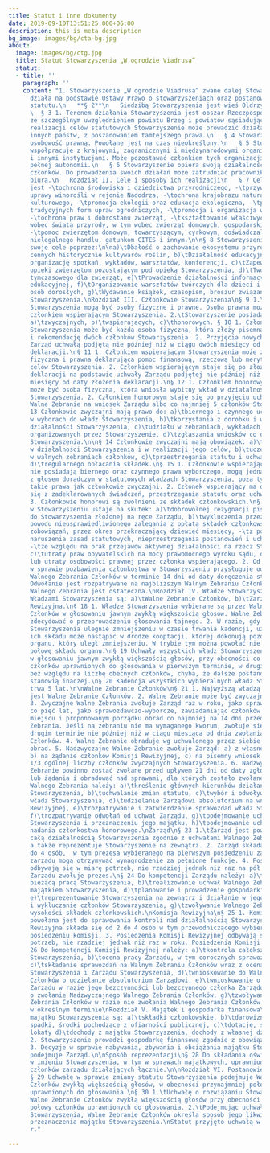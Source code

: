 ```yaml
---
title: Statut i inne dokumenty
date: 2019-09-10T13:51:25.000+06:00
description: this is meta description
bg_image: images/bg/cta-bg.jpg
about:
  image: images/bg/ctg.jpg
  title: Statut Stowarzyszenia „W ogrodzie Viadrusa”
  statut:
  - title: ''
    paragraph: ''
    content: "1. Stowarzyszenie „W ogrodzie Viadrusa” zwane dalej Stowarzyszeniem,
      działa na podstawie Ustawy Prawo o stowarzyszeniach oraz postanowień niniejszego
      statutu.\n   **§ 2**\n   Siedzibą Stowarzyszenia jest wieś Oldrzyszowice.\n
      \  § 3 1. Terenem działania Stowarzyszenia jest obszar Rzeczpospolitej Polskiej
      ze szczególnym uwzględnieniem powiatu Brzeg i powiatów sąsiadujących. 2. Dla
      realizacji celów statutowych Stowarzyszenie może prowadzić działania na terenie
      innych państw, z poszanowaniem tamtejszego prawa.\n   § 4 Stowarzyszenie posiada
      osobowość prawną. Powołane jest na czas nieokreślony.\n   § 5 Stowarzyszenie
      współpracuje z krajowymi, zagranicznymi i międzynarodowymi organizacjami pozarządowymi
      i innymi instytucjami. Może pozostawać członkiem tych organizacji na zasadach
      pełnej autonomii.\n   § 6 Stowarzyszenie opiera swoją działalność na pracy społecznej
      członków. Do prowadzenia swoich działań może zatrudniać pracowników oraz powoływać
      biura.\n   Rozdział II. Cele i sposoby ich realizacji\n   § 7 Celem stowarzyszenia
      jest -\tochrona środowiska i dziedzictwa przyrodniczego, -\tprzywrócenie tradycji
      uprawy winorośli w rejonie Nadodrza, -\tochrona krajobrazu naturalnego i dziedzictwa
      kulturowego, -\tpromocja ekologii oraz edukacja ekologiczna, -\tpropagowanie
      tradycyjnych form upraw ogrodniczych, -\tpromocja i organizacja wolontariatu,
      -\tochrona praw i dobrostanu zwierząt, -\tkształtowanie właściwych postaw społecznych
      wobec świata przyrody, w tym wobec zwierząt domowych, gospodarskich i wolnożyjących,
      -\tpomoc zwierzętom domowym, towarzyszącym, cyrkowym, doświadczalnym, z przemytu,
      nielegalnego handlu, gatunkom CITES i innym.\n\n§ 8 Stowarzyszenie realizuje
      swoje cele poprzez:\n\na)\tDbałość o zachowanie ekosystemu przyrodniczego oraz
      cennych historycznie kultywarów roślin, b)\tDziałalność edukacyjną i szkoleniową,
      organizację spotkań, wykładów, warsztatów, konferencji. c)\tZapewnienie właściwej
      opieki zwierzętom pozostającym pod opieką Stowarzyszenia, d)\tTworzenie tomu
      tymczasowego dla zwierząt, e)\tProwadzenie działalności informacyjnej, promocyjnej,
      edukacyjnej, f)\tOrganizowanie warsztatów twórczych dla dzieci i młodzieży oraz
      osób dorosłych, g)\tWydawanie książek, czasopism, broszur związanych z celami
      Stowarzyszenia.\nRozdział III. Członkowie Stowarzyszenia\n§ 9 1.\tCzłonkami
      Stowarzyszenia mogą być osoby fizyczne i prawne. Osoba prawna może być jedynie
      członkiem wspierającym Stowarzyszenia. 2.\tStowarzyszenie posiada członków:
      a)\tzwyczajnych, b)\twspierających, c)\thonorowych. § 10 1. Członkiem zwyczajnym
      Stowarzyszenia może być każda osoba fizyczna, która złoży pisemną deklarację
      i rekomendację dwóch członków Stowarzyszenia. 2. Przyjęcia nowych członków dokonuje
      Zarząd uchwałą podjętą nie później niż w ciągu dwóch miesięcy od daty złożenia
      deklaracji.\n§ 11 1. Członkiem wspierającym Stowarzyszenia może zostać osoba
      fizyczna i prawna deklarująca pomoc finansową, rzeczową lub merytoryczną w realizacji
      celów Stowarzyszenia. 2. Członkiem wspierającym staje się po złożeniu pisemnej
      deklaracji na podstawie uchwały Zarządu podjętej nie później niż w ciągu dwóch
      miesięcy od daty złożenia deklaracji.\n§ 12 1. Członkiem honorowym Stowarzyszenia
      może być osoba fizyczna, która wniosła wybitny wkład w działalność i rozwój
      Stowarzyszenia. 2. Członkiem honorowym staje się po przyjęciu uchwały przez
      Walne Zebranie na wniosek Zarządu albo co najmniej 5 członków Stowarzyszenia.\n§
      13 Członkowie zwyczajni mają prawo do: a)\tbiernego i czynnego uczestniczenia
      w wyborach do władz Stowarzyszenia, b)\tkorzystania z dorobku i wszelkich form
      działalności Stowarzyszenia, c)\tudziału w zebraniach, wykładach oraz imprezach
      organizowanych przez Stowarzyszenie, d)\tzgłaszania wniosków co do działalności
      Stowarzyszenia.\n\n§ 14 Członkowie zwyczajni mają obowiązek: a)\tbrania udziału
      w działalności Stowarzyszenia i w realizacji jego celów, b)\tuczestniczenia
      w walnych zebraniach członków, c)\tprzestrzegania statutu i uchwał władz Stowarzyszenia,
      d)\tregularnego opłacania składek.\n§ 15 1. Członkowie wspierający i honorowi
      nie posiadają biernego oraz czynnego prawa wyborczego, mogą jednak brać udział
      z głosem doradczym w statutowych władzach Stowarzyszenia, poza tym posiadają
      takie prawa jak członkowie zwyczajni. 2. Członek wspierający ma obowiązek wywiązywania
      się z zadeklarowanych świadczeń, przestrzegania statutu oraz uchwał władz Stowarzyszenia.
      3. Członkowie honorowi są zwolnieni ze składek członkowskich.\n§ 16 1. Członkostwo
      w Stowarzyszeniu ustaje na skutek: a)\tdobrowolnej rezygnacji pisemnej z przynależności
      do Stowarzyszenia złożonej na ręce Zarządu, b)\twykluczenia przez Zarząd: -\tz
      powodu nieusprawiedliwionego zalegania z opłatą składek członkowskich lub innych
      zobowiązań, przez okres przekraczający dziewięć miesięcy, -\tz powodu rażącego
      naruszenia zasad statutowych, nieprzestrzegania postanowień i uchwał władz Stowarzyszenia,
      -\tze względu na brak przejawów aktywnej działalności na rzecz Stowarzyszenia.
      c)\tutraty praw obywatelskich na mocy prawomocnego wyroku sądu, d) śmierci członka
      lub utraty osobowości prawnej przez członka wspierającego. 2. Od uchwały Zarządu
      w sprawie pozbawienia członkostwa w Stowarzyszeniu przysługuje odwołanie do
      Walnego Zebrania Członków w terminie 14 dni od daty doręczenia stosownej uchwały.
      Odwołanie jest rozpatrywane na najbliższym Walnym Zebraniu Członków. Uchwała
      Walnego Zebrania jest ostateczna.\nRozdział IV. Władze Stowarzyszenia\n§ 17
      Władzami Stowarzyszenia są: a)\tWalne Zebranie Członków, b)\tZarząd, c)\tKomisja
      Rewizyjna.\n§ 18 1. Władze Stowarzyszenia wybierane są przez Walne Zebranie
      Członków w głosowaniu jawnym zwykłą większością głosów. Walne Zebranie może
      zdecydować o przeprowadzeniu głosowania tajnego. 2. W razie, gdy skład władz
      Stowarzyszenia ulegnie zmniejszeniu w czasie trwania kadencji, uzupełnienie
      ich składu może nastąpić w drodze kooptacji, której dokonują pozostali członkowie
      organu, który uległ zmniejszeniu. W trybie tym można powołać nie więcej niż
      połowę składu organu.\n§ 19 Uchwały wszystkich władz Stowarzyszenia zapadają
      w głosowaniu jawnym zwykłą większością głosów, przy obecności co najmniej połowy
      członków uprawnionych do głosowania w pierwszym terminie, w drugim terminie
      bez względu na liczbę obecnych członków, chyba, że dalsze postanowienia statutu
      stanowią inaczej.\n§ 20 Kadencja wszystkich wybieralnych władz Stowarzyszenia
      trwa 5 lat.\n\nWalne Zebranie Członków\n§ 21 1. Najwyższą władzą Stowarzyszenia
      jest Walne Zebranie Członków. 2. Walne Zebranie może być zwyczajne i nadzwyczajne.
      3. Zwyczajne Walne Zebrania zwołuje Zarząd raz w roku, jako sprawozdawcze, i
      co pięć lat, jako sprawozdawczo-wyborcze, zawiadamiając członków o jego terminie,
      miejscu i proponowanym porządku obrad co najmniej na 14 dni przed terminem Walnego
      Zebrania. Jeśli na zebraniu nie ma wymaganego kworum, zwołuje się zebranie w
      drugim terminie nie później niż w ciągu miesiąca od dnia zwołania Walnego Zebrania
      Członków. 4. Walne Zebranie obraduje wg uchwalonego przez siebie regulaminu
      obrad. 5. Nadzwyczajne Walne Zebranie zwołuje Zarząd: a) z własnej inicjatywy,
      b) na żądanie członków Komisji Rewizyjnej, c) na pisemny wniosek co najmniej
      1/3 ogólnej liczby członków zwyczajnych Stowarzyszenia. 6. Nadzwyczajne Walne
      Zebranie powinno zostać zwołane przed upływem 21 dni od daty zgłoszenia wniosku
      lub żądania i obradować nad sprawami, dla których zostało zwołane\n§ 22 Do kompetencji
      Walnego Zebrania należy: a)\tkreślenie głównych kierunków działania i rozwoju
      Stowarzyszenia, b)\tuchwalanie zmian statutu, c)\twybór i odwoływanie wszystkich
      władz Stowarzyszenia, d)\tudzielanie Zarządowi absolutorium na wniosek Komisji
      Rewizyjnej, e)\trozpatrywanie i zatwierdzanie sprawozdań władz Stowarzyszenia,
      f)\trozpatrywanie odwołań od uchwał Zarządu, g)\tpodejmowanie uchwały o rozwiązaniu
      Stowarzyszenia i przeznaczeniu jego majątku, h)\tpodejmowanie uchwał w sprawie
      nadania członkostwa honorowego.\nZarząd\n§ 23 1.\tZarząd jest powołany do kierowania
      całą działalnością Stowarzyszenia zgodnie z uchwałami Walnego Zebrania Członków,
      a także reprezentuje Stowarzyszenie na zewnątrz. 2. Zarząd składa się z od 2
      do 4 osób,  w tym prezesa wybieranego na pierwszym posiedzeniu zarządu. 3. Członkowie
      zarządu mogą otrzymywać wynagrodzenie za pełnione funkcje. 4. Posiedzenia Zarządu
      odbywają się w miarę potrzeb, nie rzadziej jednak niż raz na pół roku. Posiedzenia
      Zarządu zwołuje prezes.\n§ 24 Do kompetencji Zarządu należy: a)\tkierowanie
      bieżącą pracą Stowarzyszenia, b)\trealizowanie uchwał Walnego Zebrania, c)\tzarządzanie
      majątkiem Stowarzyszenia, d)\tplanowanie i prowadzenie gospodarki finansowej,
      e)\treprezentowanie Stowarzyszenia na zewnątrz i działanie w jego imieniu, f)\tprzyjmowanie
      i wykluczanie członków Stowarzyszenia, g)\tzwoływanie Walnego Zebrania, h)\tustalanie
      wysokości składek członkowskich.\nKomisja Rewizyjna\n§ 25 1. Komisja Rewizyjna
      powołana jest do sprawowania kontroli nad działalnością Stowarzyszenia. 2. Komisja
      Rewizyjna składa się od 2 do 4 osób w tym przewodniczącego wybieranego na pierwszym
      posiedzeniu komisji. 3. Posiedzenia Komisji Rewizyjnej odbywają się w miarę
      potrzeb, nie rzadziej jednak niż raz w roku. Posiedzenia Komisji zwołuje przewodniczący.\n§
      26 Do kompetencji Komisji Rewizyjnej należy: a)\tkontrola całokształtu działalności
      Stowarzyszenia, b)\tocena pracy Zarządu, w tym corocznych sprawozdań i bilansu,
      c)\tskładanie sprawozdań na Walnym Zebraniu Członków wraz z oceną działalności
      Stowarzyszenia i Zarządu Stowarzyszenia, d)\twnioskowanie do Walnego Zebrania
      Członków o udzielanie absolutorium Zarządowi, e)\twnioskowanie o odwołanie całego
      Zarządu w razie jego bezczynności lub bezczynnego członka Zarządu, f)\twnioskowanie
      o zwołanie Nadzwyczajnego Walnego Zebrania Członków. g)\tzwoływanie Walnego
      Zebrania Członków w razie nie zwołania Walnego Zebrania Członków przez Zarząd
      w określnym terminie\nRozdział V. Majątek i gospodarka finansowa\n\n§ 27 1.\tŹródłami
      majątku Stowarzyszenia są: a)\tskładki członkowskie, b)\tdarowizny, zapisy i
      spadki, środki pochodzące z ofiarności publicznej, c)\tdotacje, subwencje, udziały,
      lokaty d)\tdochody z majątku Stowarzyszenia, dochody z własnej działalności
      2. Stowarzyszenie prowadzi gospodarkę finansową zgodnie z obowiązującymi przepisami.
      3. Decyzje w sprawie nabywania, zbywania i obciążania majątku Stowarzyszenia
      podejmuje Zarząd.\n\nSposób reprezentacji\n§ 28 Do składania oświadczeń woli
      w imieniu Stowarzyszenia, w tym w sprawach majątkowych, uprawnionych jest dwóch
      członków zarządu działających łącznie.\n\nRozdział VI. Postanowienia końcowe
      § 29 Uchwałę w sprawie zmiany statutu Stowarzyszenia podejmuje Walne Zebranie
      Członków zwykłą większością głosów, w obecności przynajmniej połowy członków
      uprawnionych do głosowania.\n§ 30 1.\tUchwałę o rozwiązaniu Stowarzyszenia podejmuje
      Walne Zebranie Członków zwykłą większością głosów przy obecności co najmniej
      połowy członków uprawnionych do głosowania. 2.\tPodejmując uchwałę o rozwiązaniu
      Stowarzyszenia, Walne Zebranie Członków określa sposób jego likwidacji oraz
      przeznaczenia majątku Stowarzyszenia.\nStatut przyjęto uchwałą w dniu 12.12.2017
      r."

---
```


